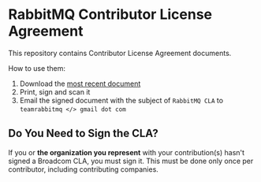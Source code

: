 # RabbitMQ Contributor License Agreement

This repository contains Contributor License Agreement documents.

How to use them:

1. Download the [most recent document](./raw/refs/heads/main/docs/2024.05.22-avgo-cla.docx)
2. Print, sign and scan it
3. Email the signed document with the subject of `RabbitMQ CLA` to `teamrabbitmq </> gmail dot com`

## Do You Need to Sign the CLA?

If you or **the organization you represent** with your contribution(s) hasn't signed a Broadcom CLA,
you must sign it. This must be done only once per contributor, including contributing
companies.
